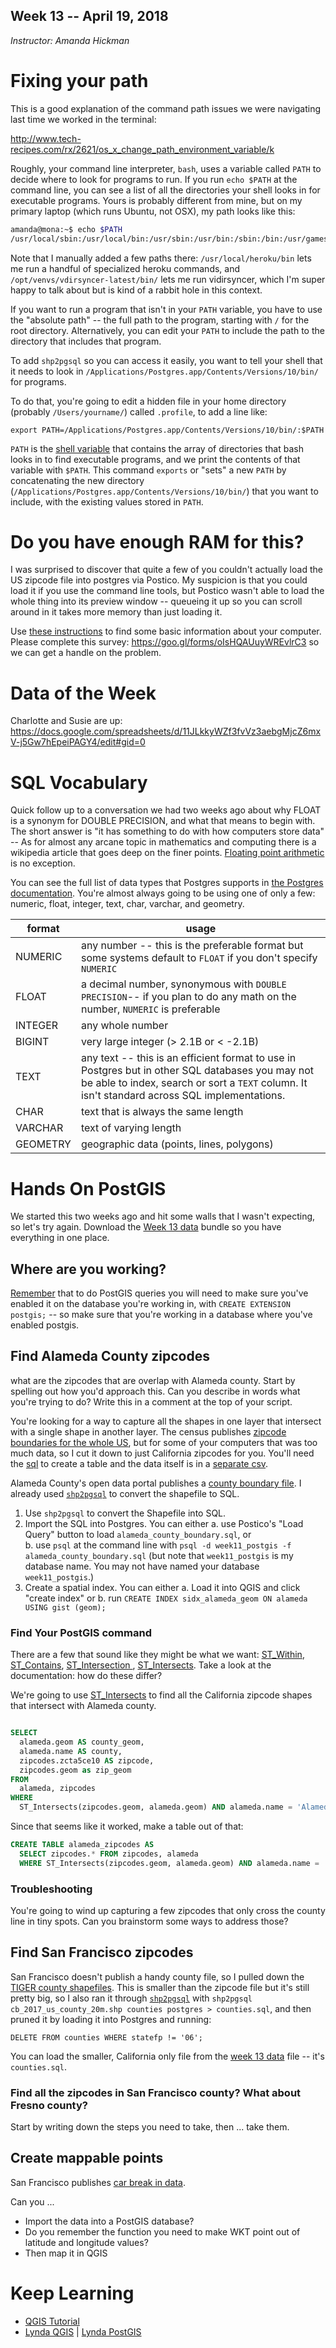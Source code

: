 ## Week 13 -- April 19, 2018
*Instructor: Amanda Hickman*

# Fixing your path

This is a good explanation of the command path issues we were navigating last time we worked in the terminal:

http://www.tech-recipes.com/rx/2621/os_x_change_path_environment_variable/k

Roughly, your command line interpreter, `bash`, uses a variable called `PATH` to decide where to look for programs to run. If you run `echo $PATH` at the command line, you can see a list of all the directories your shell looks in for executable programs. Yours is probably different from mine, but on my primary laptop (which runs Ubuntu, not OSX), my path looks like this:

```bash
amanda@mona:~$ echo $PATH
/usr/local/sbin:/usr/local/bin:/usr/sbin:/usr/bin:/sbin:/bin:/usr/games:/usr/local/games:/snap/bin:/usr/local/heroku/bin:/opt/venvs/vdirsyncer-latest/bin/

```

Note that I manually added a few paths there: `/usr/local/heroku/bin` lets me run a handful of specialized heroku commands, and `/opt/venvs/vdirsyncer-latest/bin/` lets me run vidirsyncer, which I'm super happy to talk about but is kind of a rabbit hole in this context.

If you want to run a program that isn't in your `PATH` variable, you have to use the "absolute path" -- the full path to the program, starting with `/` for the root directory. Alternatively, you can edit your `PATH` to include the path to the directory that includes that program.

To add `shp2pgsql` so you can access it easily, you want to tell your shell that it needs to look in `/Applications/Postgres.app/Contents/Versions/10/bin/` for programs.

To do that, you're going to edit a hidden file in your home directory (probably `/Users/yourname/`) called `.profile`, to add a line like:

    export PATH=/Applications/Postgres.app/Contents/Versions/10/bin/:$PATH

`PATH` is the [shell variable](https://www.gnu.org/software/bash/manual/html_node/Shell-Parameters.html#index-shell-variable) that contains the array of directories that bash looks in to find executable programs, and we print the contents of that variable with `$PATH`. This command `exports` or "sets" a new `PATH` by concatenating the new directory (`/Applications/Postgres.app/Contents/Versions/10/bin/`) that you want to include, with the existing values stored in `PATH`.

# Do you have enough RAM for this?

I was surprised to discover that quite a few of you couldn't actually load the US zipcode file into postgres via Postico. My suspicion is that you could load it if you use the command line tools, but Postico wasn't able to load the whole thing into its preview window -- queueing it up so you can scroll around in it takes more memory than just loading it.

Use [these instructions](https://support.apple.com/en-us/HT201260) to find some basic information about your computer. Please complete this survey: https://goo.gl/forms/oIsHQAUuyWREvlrC3 so we can get a handle on the problem.

# Data of the Week
Charlotte and Susie are up:
https://docs.google.com/spreadsheets/d/11JLkkyWZf3fvVz3aebgMjcZ6mxV-j5Gw7hEpeiPAGY4/edit#gid=0

# SQL Vocabulary
Quick follow up to a conversation we had two weeks ago about why FLOAT is a synonym for DOUBLE PRECISION, and what that means to begin with. The short answer is "it has something to do with how computers store data" -- As for almost any arcane topic in mathematics and computing there is a wikipedia article that goes deep on the finer points. [Floating point arithmetic](https://en.wikipedia.org/wiki/Floating-point_arithmetic) is no exception.

You can see the full list of data types that Postgres supports in [the Postgres documentation](https://www.postgresql.org/docs/10/static/datatype.html). You're almost always going to be using one of only a few:  numeric, float, integer, text, char, varchar, and geometry.

  format   | usage
  ---------|--------
  NUMERIC  | any number -- this is the preferable format but some systems default to `FLOAT` if you don't specify `NUMERIC`
  FLOAT    | a decimal number, synonymous with `DOUBLE PRECISION`-- if you plan to do any math on the number, `NUMERIC` is preferable
  INTEGER  | any whole number
  BIGINT   | very large integer (> 2.1B or < -2.1B)
  TEXT     | any text -- this is an efficient format to use in Postgres but in other SQL databases you may not be able to index, search or sort a `TEXT` column. It isn't standard across SQL implementations.
  CHAR     | text that is always the same length
  VARCHAR  | text of varying length
  GEOMETRY | geographic data (points, lines, polygons)


# Hands On PostGIS

We started this two weeks ago and hit some walls that I wasn't expecting, so let's try again. Download the [Week 13 data](data/week13.zip) bundle so you have everything in one place.

## Where are you working?

[Remember](week11.html) that to do PostGIS queries you will need to make sure you've enabled it on the database you're working in, with `CREATE EXTENSION postgis;` -- so make sure that you're working in a database where you've enabled postgis.

## Find Alameda County zipcodes

what are the zipcodes that are overlap with Alameda county. Start by spelling out how you'd approach this. Can you describe in words what you're trying to do? Write this in a comment at the top of your script.

You're looking for a way to capture all the shapes in one layer that intersect with a single shape in another layer.  The census publishes [zipcode boundaries for the whole US](https://www.census.gov/geo/maps-data/data/cbf/cbf_zcta.html), but for some of your computers that was too much data, so I cut it down to just California zipcodes for you. You'll need the [sql](https://ucb-dataj.github.io/2018/data/week13/ca_zips.sql) to create a table and the data itself is in a [separate csv](https://ucb-dataj.github.io/2018/data/week13/ca_zips.csv).

Alameda County's open data portal publishes a [county boundary file](https://data.acgov.org/Geospatial-Data/County-Boundary/rygg-x9nr). I already used [`shp2pgsql`](http://bostongis.com/pgsql2shp_shp2pgsql_quickguide.bqg) to convert the shapefile to SQL.

1. Use `shp2pgsql` to convert the Shapefile into SQL.
2. Import the SQL into Postgres. You can either
  a. use Postico's "Load Query" button to load `alameda_county_boundary.sql`, or  
  b. use `psql` at the command line with `psql -d week11_postgis -f alameda_county_boundary.sql` (but note that `week11_postgis` is my database name. You may not have named your database `week11_postgis`.)
3. Create a spatial index. You can either
  a. Load it into QGIS and click "create index" or
  b. run `CREATE INDEX sidx_alameda_geom ON alameda USING gist (geom);`


### Find Your PostGIS command

  There are a few that sound like they might be what we want: [ST_Within](http://postgis.net/docs/ST_Within.html), [ST_Contains](http://postgis.net/docs/ST_Contains.html),  [ST_Intersection ](http://postgis.net/docs/ST_Intersection.html),  [ST_Intersects](http://postgis.net/docs/ST_Intersects.html). Take a look at the documentation: how do these differ?


We're going to use [ST_Intersects](http://postgis.net/docs/ST_Intersects.html) to find all the California zipcode shapes that intersect with Alameda county.

```SQL

SELECT
  alameda.geom AS county_geom,
  alameda.name AS county,
  zipcodes.zcta5ce10 AS zipcode,
  zipcodes.geom as zip_geom
FROM
  alameda, zipcodes
WHERE
  ST_Intersects(zipcodes.geom, alameda.geom) AND alameda.name = 'Alameda County';

```

Since that seems like it worked, make a table out of that:

```sql
CREATE TABLE alameda_zipcodes AS
  SELECT zipcodes.* FROM zipcodes, alameda
  WHERE ST_Intersects(zipcodes.geom, alameda.geom) AND alameda.name = 'Alameda County';

```


### Troubleshooting

You're going to wind up capturing a few zipcodes that only cross the county line in tiny spots. Can you brainstorm some ways to address those?


## Find San Francisco zipcodes

San Francisco doesn't publish a handy county file, so I pulled down the [TIGER county shapefiles](https://www.census.gov/geo/maps-data/data/cbf/cbf_counties.html). This is smaller than the zipcode file but it's still pretty big, so I also ran it through [`shp2pgsql`](http://bostongis.com/pgsql2shp_shp2pgsql_quickguide.bqg) with `shp2pgsql cb_2017_us_county_20m.shp counties postgres > counties.sql`, and then pruned it by loading it into Postgres and running:

    DELETE FROM counties WHERE statefp != '06';

You can load the smaller, California only file from the [week 13 data](data/week13.zip) file -- it's `counties.sql`.

### Find all the zipcodes in San Francisco county? What about Fresno county?

Start by writing down the steps you need to take, then ... take them.


## Create mappable points

San Francisco publishes [car break in data](https://data.sfgov.org/Public-Safety/Car-Break-ins/6har-q36k).

Can you ...
* Import the data into a PostGIS database?
* Do you remember the function you need to make WKT point out of latitude and longitude values?
* Then map it in QGIS


# Keep Learning

* [QGIS Tutorial](https://multimedia.journalism.berkeley.edu/tutorials/qgis-basics-journalists/)
* [Lynda QGIS](https://www.lynda.com/search?q=qgis) | [Lynda PostGIS](https://www.lynda.com/search?q=postgis)
